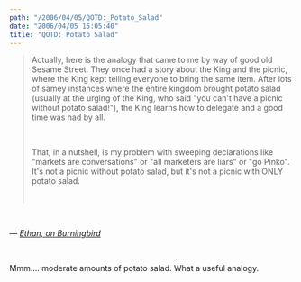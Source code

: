 ```yaml
---
path: "/2006/04/05/QOTD:_Potato_Salad" 
date: "2006/04/05 15:05:40" 
title: "QOTD: Potato Salad" 
---
```

<blockquote><p>Actually, here is the analogy that came to me by way of good old Sesame Street. They once had a story about the King and the picnic, where the King kept telling everyone to bring the same item. After lots of samey instances where the entire kingdom brought potato salad (usually at the urging of the King, who said "you can't have a picnic without potato salad!"), the King learns how to delegate and a good time was had by all.</p><br><p>That, in a nutshell, is my problem with sweeping declarations like "markets are conversations" or "all marketers are liars" or "go Pinko". It's not a picnic without potato salad, but it's not a picnic with ONLY potato salad. </p><br></blockquote><br><p>&#8212; <cite><a href="http://weblog.burningbird.net/2006/04/04/mix-and-match/#comment24354">Ethan, on Burningbird</a></cite></p><br><p>Mmm.... moderate amounts of potato salad. What a useful analogy.</p>